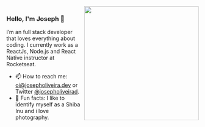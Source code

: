 <img align="right" src="https://github.com/josepholiveira/josepholiveira/blob/master/images/illustration.png" width="300"/>

### Hello, I'm Joseph 👋

I’m an full stack developer that loves everything about coding. I currently work as a ReactJs, Node.js and React Native instructor at Rocketseat. 

- 📫  How to reach me: oi@josepholiveira.dev or Twitter [@josepholiveirad](twitter.com/josepholiveirad).
- 🐶  Fun facts: I like to identify myself as a Shiba Inu and i love photography.
